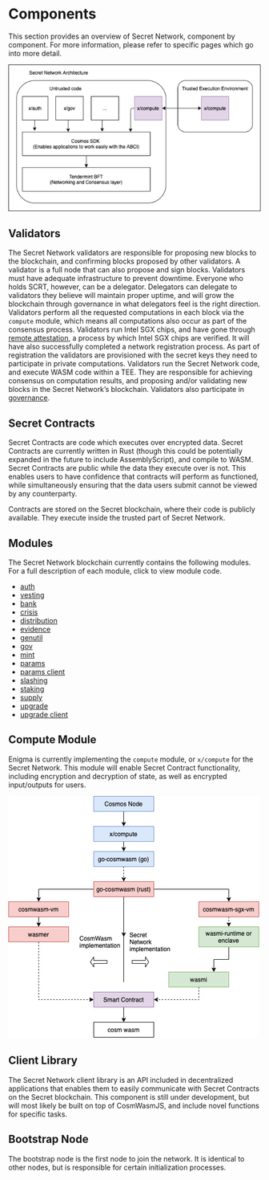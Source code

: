 # Components

This section provides an overview of Secret Network, component by component. For more information, please refer to specific pages which go into more detail.

![network](../images/diagrams/secret-network.png)

## Validators

The Secret Network validators are responsible for proposing new blocks to the blockchain, and confirming blocks proposed by other validators. A validator is a full node that can also propose and sign blocks. Validators must have adequate infrastructure to prevent downtime. Everyone who holds SCRT, however, can be a delegator. Delegators can delegate to validators they believe will maintain proper uptime, and will grow the blockchain through governance in what delegators feel is the right direction. Validators perform all the requested computations in each block via the `compute` module, which means all computations also occur as part of the consensus process. Validators run Intel SGX chips, and have gone through [remote attestation](sgx.md#remote-attestation), a process by which Intel SGX chips are verified. It will have also successfully completed a network registration process. As part of registration the validators are provisioned with the secret keys they need to participate in private computations. Validators run the Secret Network code, and execute WASM code within a TEE. They are responsible for achieving consensus on computation results, and proposing and/or validating new blocks in the Secret Network’s blockchain. Validators also participate in [governance](governance.md).

## Secret Contracts

Secret Contracts are code which executes over encrypted data. Secret Contracts are currently written in Rust (though this could be potentially expanded in the future to include AssemblyScript), and compile to WASM. Secret Contracts are public while the data they execute over is not. This enables users to have confidence that contracts will perform as functioned, while simultaneously ensuring that the data users submit cannot be viewed by any counterparty.

Contracts are stored on the Secret blockchain, where their code is publicly available. They execute inside the trusted part of Secret Network.

## Modules

The Secret Network blockchain currently contains the following modules. For a full description of each module, click to view module code.

- [auth](https://github.com/cosmos/cosmos-sdk/tree/v0.38.3/x/auth)
- [vesting](https://github.com/cosmos/cosmos-sdk/tree/v0.38.3/x/auth/vesting)
- [bank](https://github.com/cosmos/cosmos-sdk/tree/v0.38.3/x/bank)
- [crisis](https://github.com/cosmos/cosmos-sdk/tree/v0.38.3/x/crisis)
- [distribution](https://github.com/cosmos/cosmos-sdk/tree/v0.38.3/x/distribution)
- [evidence](https://github.com/cosmos/cosmos-sdk/tree/v0.38.3/x/evidence)
- [genutil](https://github.com/cosmos/cosmos-sdk/tree/v0.38.3/x/genutil)
- [gov](https://github.com/cosmos/cosmos-sdk/tree/v0.38.3/x/gov)
- [mint](https://github.com/cosmos/cosmos-sdk/tree/v0.38.3/x/mint)
- [params](https://github.com/cosmos/cosmos-sdk/tree/v0.38.3/x/params)
- [params client](https://github.com/cosmos/cosmos-sdk/tree/v0.38.3/x/params/client)
- [slashing](https://github.com/cosmos/cosmos-sdk/tree/v0.38.3/x/slashing)
- [staking](https://github.com/cosmos/cosmos-sdk/tree/v0.38.3/x/staking)
- [supply](https://github.com/cosmos/cosmos-sdk/tree/v0.38.3/x/supply)
- [upgrade](https://github.com/cosmos/cosmos-sdk/tree/v0.38.3/x/upgrade)
- [upgrade client](https://github.com/cosmos/cosmos-sdk/tree/v0.38.3/x/upgrade/client)

## Compute Module

Enigma is currently implementing the `compute` module, or `x/compute` for the Secret Network. This module will enable Secret Contract functionality, including encryption and decryption of state, as well as encrypted input/outputs for users.

![modules](../images/diagrams/module-map.png)

## Client Library

The Secret Network client library is an API included in decentralized applications that enables them to easily communicate with Secret Contracts on the Secret blockchain. This component is still under development, but will most likely be built on top of CosmWasmJS, and include novel functions for specific tasks.

## Bootstrap Node

The bootstrap node is the first node to join the network. It is identical to other nodes, but is responsible for certain initialization processes.
